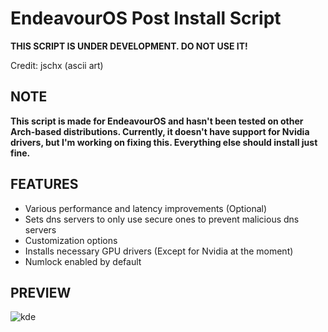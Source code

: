 # EndeavourOS Post Install Script

**THIS SCRIPT IS UNDER DEVELOPMENT. DO NOT USE IT!**

Credit: jschx (ascii art)

## NOTE
**This script is made for EndeavourOS and hasn't been tested on other Arch-based distributions. Currently, it doesn't have support for Nvidia drivers, but I'm working on fixing this. Everything else should install just fine.**

## FEATURES
- Various performance and latency improvements (Optional)
- Sets dns servers to only use secure ones to prevent malicious dns servers
- Customization options
- Installs necessary GPU drivers (Except for Nvidia at the moment)
- Numlock enabled by default


## PREVIEW
![kde](https://github.com/Garry04/EndeavourOS-post-install-script/assets/54540935/a156c3dc-41cb-4df8-8c84-01dcfbc43baa)
